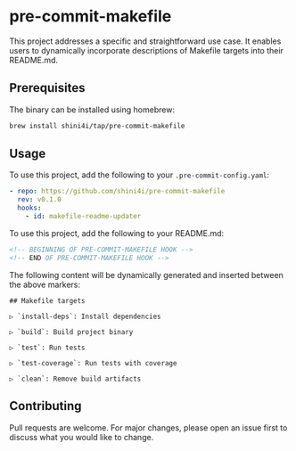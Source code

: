 # pre-commit-makefile

This project addresses a specific and straightforward use case. It enables users to dynamically incorporate descriptions of Makefile targets into their README.md.

## Prerequisites

The binary can be installed using homebrew:

```bash
brew install shini4i/tap/pre-commit-makefile
````

## Usage

To use this project, add the following to your `.pre-commit-config.yaml`:

```yaml
- repo: https://github.com/shini4i/pre-commit-makefile
  rev: v0.1.0
  hooks:
    - id: makefile-readme-updater
```

To use this project, add the following to your README.md:

```markdown
<!-- BEGINNING OF PRE-COMMIT-MAKEFILE HOOK -->
<!-- END OF PRE-COMMIT-MAKEFILE HOOK -->
```

The following content will be dynamically generated and inserted between the above markers:
```
## Makefile targets

▷ `install-deps`: Install dependencies

▷ `build`: Build project binary

▷ `test`: Run tests

▷ `test-coverage`: Run tests with coverage

▷ `clean`: Remove build artifacts
```

## Contributing
Pull requests are welcome. For major changes, please open an issue first to discuss what you would like to change.